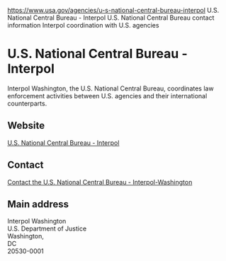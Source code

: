 

https://www.usa.gov/agencies/u-s-national-central-bureau-interpol
U.S. National Central Bureau - Interpol
U.S. National Central Bureau contact information
Interpol coordination with U.S. agencies

# U.S. National Central Bureau - Interpol

Interpol Washington, the U.S. National Central Bureau, coordinates law enforcement activities between U.S. agencies and their international counterparts.

## Website

[U.S. National Central Bureau - Interpol](https://www.justice.gov/interpol-washington)

## Contact

[Contact the U.S. National Central Bureau - Interpol-Washington](https://www.justice.gov/contact-us)

## Main address

Interpol Washington  
U.S. Department of Justice  
Washington,  
DC  
20530-0001
